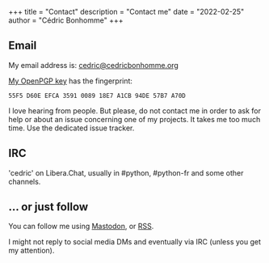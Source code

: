 +++
title = "Contact"
description = "Contact me"
date = "2022-02-25"
author = "Cédric Bonhomme"
+++

## Email

My email address is: cedric@cedricbonhomme.org

[My OpenPGP key](/files/cedric_bonhomme.asc) has the fingerprint:

```text
55F5 D60E EFCA 3591 0089 18E7 A1CB 94DE 57B7 A70D
```

I love hearing from people. But please, do not contact me in order to ask for
help or about an issue concerning one of my projects. It takes me too much time.
Use the dedicated issue tracker.


## IRC

'cedric' on Libera.Chat, usually in #python, #python-fr and some other channels.


## … or just follow

You can follow me using [Mastodon](https://fosstodon.org/@cedric), or
[RSS](/post/index.xml). 

I might not reply to social media DMs and eventually via IRC (unless you get my
attention).